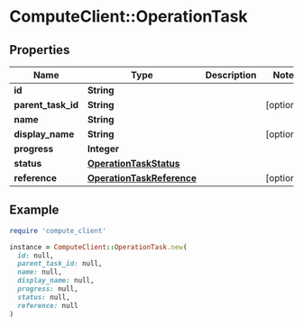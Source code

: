 # ComputeClient::OperationTask

## Properties

| Name | Type | Description | Notes |
| ---- | ---- | ----------- | ----- |
| **id** | **String** |  |  |
| **parent_task_id** | **String** |  | [optional] |
| **name** | **String** |  |  |
| **display_name** | **String** |  | [optional] |
| **progress** | **Integer** |  |  |
| **status** | [**OperationTaskStatus**](OperationTaskStatus.md) |  |  |
| **reference** | [**OperationTaskReference**](OperationTaskReference.md) |  | [optional] |

## Example

```ruby
require 'compute_client'

instance = ComputeClient::OperationTask.new(
  id: null,
  parent_task_id: null,
  name: null,
  display_name: null,
  progress: null,
  status: null,
  reference: null
)
```

